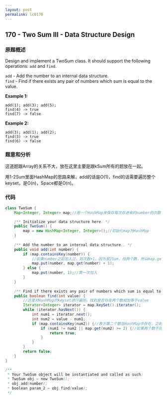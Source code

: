 ```yaml
---
layout: post
permalink: lc0170
---
```


## 170 - Two Sum III - Data Structure Design

### 原题概述

Design and implement a TwoSum class. It should support the following operations: `add` and `find`.

`add` - Add the number to an internal data structure.  
`find` - Find if there exists any pair of numbers which sum is equal to the value.

**Example 1:**

```text
add(1); add(3); add(5);
find(4) -> true
find(7) -> false
```

**Example 2:**

```text
add(3); add(1); add(2);
find(3) -> true
find(6) -> false
```

### 题意和分析

这道题跟Array的关系不大，放在这里主要是跟kSum所有的题放在一起。

用1-2Sum里面HashMap的思路来解，add的话是O\(1\)，find的话需要遍历整个keyset，是O\(n\)，Space都是O\(n\)。

### 代码

```java
class TwoSum {
    Map<Integer, Integer> map;//用一个HashMap来保存每次存进来的number的次数

    /** Initialize your data structure here. */
    public TwoSum() {
        map = new HashMap<Integer, Integer>();//初始化map为HashMap
    }
    
    /** Add the number to an internal data structure.. */
    public void add(int number) {
        if (map.containsKey(number)) {
            //如果number之前加入过，则次数+1，因为是2Sum，找两个数，所以map.get(number) + 1写成2也可以
            map.put(number, map.get(number) + 1); 
        } else {
            map.put(number, 1);//第一次加入
        }
    }
    
    /** Find if there exists any pair of numbers which sum is equal to the value. */
    public boolean find(int value) {
        //这里对HashMap的keyset进行遍历，找到是否存在两个数相加等于value
        Iterator<Integer> iterator = map.keySet().iterator();
        while (iterator.hasNext()) {
            int num1 = iterator.next();
            int num2 = value - num1;
            if (map.containsKey(num2)) {//表示第二个数在HashMap中存在，之前加入过，可以考虑配对
                if (num1 != num2 || map.get(num2) >= 2) {//如果两个数不同，肯定可以配对；或者如果两个数相同，第（一）二个数有两个或以上的出现次数，也可以配对，因为一个数不能配对
                    return true;
                }
            }
        }
        return false;
    }
}

/**
 * Your TwoSum object will be instantiated and called as such:
 * TwoSum obj = new TwoSum();
 * obj.add(number);
 * boolean param_2 = obj.find(value);
 */
```
